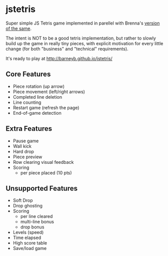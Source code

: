 # jstetris

Super simple JS Tetris game implemented in parellel with Brenna's [version of the same](https://github.com/switzerb/jstetris/).

The intent is NOT to be a good tetris implementation, but rather to slowly build up the game in really tiny pieces, with explicit motivation for every little change (for both "business" and "technical" requirements).

It's ready to play at http://barneyb.github.io/jstetris/

## Core Features

* Piece rotation (up arrow)
* Piece movement (left/right arrows)
* Completed line deletion
* Line counting
* Restart game (refresh the page)
* End-of-game detection

## Extra Features

* Pause game
* Wall kick
* Hard drop
* Piece preview
* Row clearing visual feedback
* Scoring
  * per piece placed (10 pts)

## Unsupported Features

* Soft Drop
* Drop ghosting
* Scoring
  * per line cleared
  * multi-line bonus
  * drop bonus
* Levels (speed)
* Time elapsed
* High score table
* Save/load game
